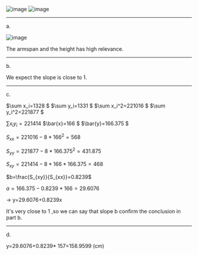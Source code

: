 ![image](https://github.com/user-attachments/assets/2987c6b7-aab1-44f3-99cb-1957ed296df2)
![image](https://github.com/user-attachments/assets/60042202-b61c-48c9-b980-0a4a2a638d25)

____

a.

![image](https://github.com/user-attachments/assets/20449112-dcd9-4c76-9319-05b513177301)


The armspan and the height has high relevance.
_____
b.

We expect the slope is close to 1.

_______
c.

$\sum x_i=1328 $
$\sum y_i=1331 $
$\sum x_i^2=221016 $
$\sum y_i^2=221877 $

$\sum x_i y_i=221414$
$\bar{x}=166 $
$\bar{y}=166.375 $

$S_{xx}=221016-8* 166^2 =568$

$S_{yy}=221877-8* 166.375^2 =431.875$

$S_{xy}=221414-8* 166*166.375=468$

$b=\frac{S_{xy}}{S_{xx}}=0.8239$

$a=166.375-0.8239* 166=29.6076$

→ y=29.6076+0.8239x

It's very close to 1 ,so we can say that slope b confirm the conclusion in part b.

___
d.

y=29.6076+0.8239* 157=158.9599 (cm)
